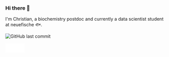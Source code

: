 ### Hi there 👋
I'm Christian,
a biochemistry postdoc and currently a data scientist student at neuefische :fish:. 

![GitHub last commit](https://img.shields.io/github/last-commit/ChristianKlingler/ChristianKlingler)



<img src="images/python.svg" alt="drawing" width="30"/><img src="images/r.svg" alt="drawing" width="30"/>
